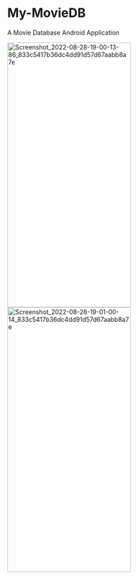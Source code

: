 # My-MovieDB
A Movie Database Android Application





 
<img width="280" height="600" alt="Screenshot_2022-08-28-19-00-13-86_833c5417b36dc4dd91d57d67aabb8a7e" src="https://user-images.githubusercontent.com/103625079/187080344-def49644-d1ec-446c-9783-df2f62686ba3.jpg">

<img width="280" height="600" alt="Screenshot_2022-08-28-19-01-00-14_833c5417b36dc4dd91d57d67aabb8a7e" src="https://user-images.githubusercontent.com/103625079/187080413-15a131ea-6ee4-4e5f-a938-ebae148bef9e.jpg">

